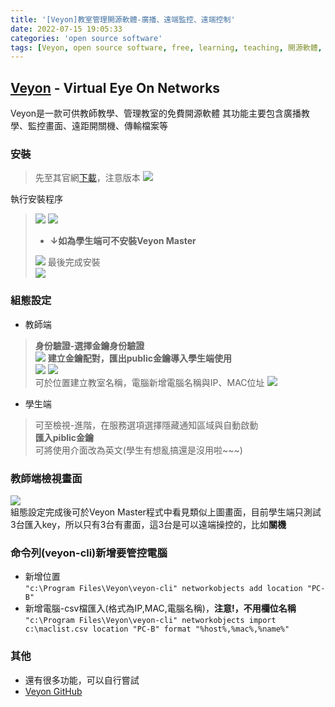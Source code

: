 ```yaml
---
title: '[Veyon]教室管理開源軟體-廣播、遠端監控、遠端控制'
date: 2022-07-15 19:05:33
categories: 'open source software'
tags: [Veyon, open source software, free, learning, teaching, 開源軟體, 教室管理, TTSH]
---
```

## [Veyon](https://veyon.io/en/) - Virtual Eye On Networks
Veyon是一款可供教師教學、管理教室的免費開源軟體
其功能主要包含廣播教學、監控畫面、遠距開關機、傳輸檔案等

### 安裝
> 先至其官網[下載](https://veyon.io/en/download/)，注意版本
> ![](https://photos.smugmug.com/photos/i-Z5RxJwq/0/ec8e15f9/X2/i-Z5RxJwq-X2.jpg)
<!--more--> 
執行安裝程序
> ![](https://photos.smugmug.com/photos/i-5FVXpWz/0/6b2060b4/O/i-5FVXpWz.jpg)
> ![](https://photos.smugmug.com/photos/i-PDd3pFc/0/0e94dbd7/O/i-PDd3pFc.jpg)
> - **↓如為學生端可不安裝Veyon Master**  
> 
> ![](https://photos.smugmug.com/photos/i-Hh2MNSK/0/c74fcc2a/O/i-Hh2MNSK.jpg)
最後完成安裝  
> ![](https://photos.smugmug.com/photos/i-gfbv5L7/0/2d05e12f/O/i-gfbv5L7.jpg)

### 組態設定
- 教師端
> **身份驗證-選擇金鑰身份驗證**  
> ![](https://photos.smugmug.com/photos/i-QsZdX6S/0/a12aefd3/O/i-QsZdX6S.jpg)
> **建立金鑰配對，匯出public金鑰導入學生端使用**  
> ![](https://photos.smugmug.com/photos/i-fLNbXz8/0/8160dabd/O/i-fLNbXz8.jpg)
> ![](https://photos.smugmug.com/photos/i-pH7NxzH/0/e654e316/O/i-pH7NxzH.jpg)  
> 可於位置建立教室名稱，電腦新增電腦名稱與IP、MAC位址
> ![](https://photos.smugmug.com/photos/i-h3TmWqq/0/ea7ad6c3/O/i-h3TmWqq.jpg)  

- 學生端
> 可至檢視-進階，在服務選項選擇隱藏通知區域與自動啟動  
> **匯入piblic金鑰**  
> 可將使用介面改為英文(學生有想亂搞還是沒用啦\~\~\~)  

### 教師端檢視畫面
![](https://photos.smugmug.com/photos/i-X6S9cnn/0/f0e4324d/X2/i-X6S9cnn-X2.jpg)  
組態設定完成後可於Veyon Master程式中看見類似上圖畫面，目前學生端只測試3台匯入key，所以只有3台有畫面，這3台是可以遠端操控的，比如**關機**  

### 命令列(veyon-cli)新增要管控電腦
- 新增位置  
`"c:\Program Files\Veyon\veyon-cli" networkobjects add location "PC-B"`  
- 新增電腦-csv檔匯入(格式為IP,MAC,電腦名稱)，**注意!，不用欄位名稱**  
`"c:\Program Files\Veyon\veyon-cli" networkobjects import c:\maclist.csv location "PC-B" format "%host%,%mac%,%name%"`  
  
### 其他
- 還有很多功能，可以自行嘗試  
- [Veyon GitHub](https://github.com/veyon/veyon)